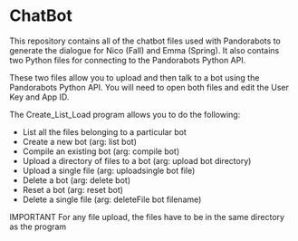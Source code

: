 # ChatBot
This repository contains all of the chatbot files used with Pandorabots to generate the dialogue for Nico (Fall) and Emma (Spring). It also contains two Python files for connecting to the Pandorabots Python API. 

These two files allow you to upload and then talk to a bot using the Pandorabots Python API. You will need to open both files and edit the User Key and App ID. 

The Create_List_Load program allows you to do the following:
* List all the files belonging to a particular bot
* Create a new bot (arg: list bot)
* Compile an existing bot (arg: compile bot)
* Upload a directory of files to a bot (arg: upload bot directory)
* Upload a single file (arg: uploadsingle bot file)
* Delete a bot (arg: delete bot)
* Reset a bot (arg: reset bot)
* Delete a single file (arg: deleteFile bot filename)

IMPORTANT
    For any file upload, the files have to be in the same directory as the program
